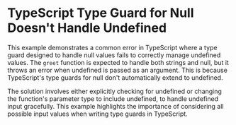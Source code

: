 # TypeScript Type Guard for Null Doesn't Handle Undefined

This example demonstrates a common error in TypeScript where a type guard designed to handle null values fails to correctly manage undefined values.  The `greet` function is expected to handle both strings and null, but it throws an error when undefined is passed as an argument. This is because TypeScript's type guards for null don't automatically extend to undefined. 

The solution involves either explicitly checking for undefined or changing the function's parameter type to include undefined, to handle undefined input gracefully.  This example highlights the importance of considering all possible input values when writing type guards in TypeScript.

